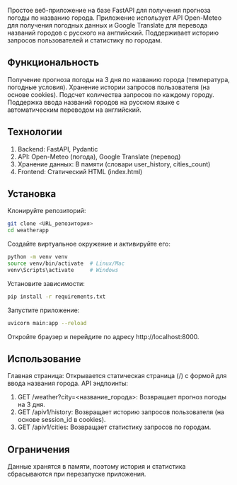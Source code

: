 Простое веб-приложение на базе FastAPI для получения прогноза погоды по названию города. Приложение использует API Open-Meteo для получения погодных данных и Google Translate для перевода названий городов с русского на английский. Поддерживает историю запросов пользователей и статистику по городам.

## Функциональность

Получение прогноза погоды на 3 дня по названию города (температура, погодные условия).
Хранение истории запросов пользователя (на основе cookies).
Подсчет количества запросов по каждому городу.
Поддержка ввода названий городов на русском языке с автоматическим переводом на английский.

## Технологии

1. Backend: FastAPI, Pydantic
2. API: Open-Meteo (погода), Google Translate (перевод)
3. Хранение данных: В памяти (словари user_history, cities_count)
4. Frontend: Статический HTML (index.html)

## Установка

Клонируйте репозиторий:
  ```bash
  git clone <URL_репозитория>
  cd weatherapp
  ```


Создайте виртуальное окружение и активируйте его:
  ```bash
  python -m venv venv
  source venv/bin/activate  # Linux/Mac
  venv\Scripts\activate     # Windows
  ```

Установите зависимости:
  ```bash
  pip install -r requirements.txt
  ```

Запустите приложение:
  ```bash
  uvicorn main:app --reload
  ```

Откройте браузер и перейдите по адресу http://localhost:8000.


## Использование

Главная страница: Открывается статическая страница (/) с формой для ввода названия города.
API эндпоинты:
1. GET /weather?city=<название_города>: Возвращает прогноз погоды на 3 дня.
2. GET /apiv1/history: Возвращает историю запросов пользователя (на основе session_id в cookies).
3. GET /apiv1/cities: Возвращает статистику запросов по городам.


## Ограничения
Данные хранятся в памяти, поэтому история и статистика сбрасываются при перезапуске приложения.
